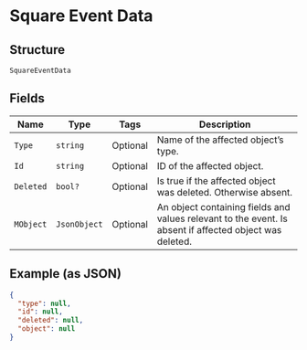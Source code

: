 
# Square Event Data

## Structure

`SquareEventData`

## Fields

| Name | Type | Tags | Description |
|  --- | --- | --- | --- |
| `Type` | `string` | Optional | Name of the affected object’s type. |
| `Id` | `string` | Optional | ID of the affected object. |
| `Deleted` | `bool?` | Optional | Is true if the affected object was deleted. Otherwise absent. |
| `MObject` | `JsonObject` | Optional | An object containing fields and values relevant to the event. Is absent if affected object was deleted. |

## Example (as JSON)

```json
{
  "type": null,
  "id": null,
  "deleted": null,
  "object": null
}
```

